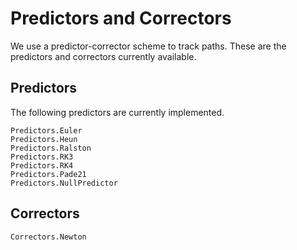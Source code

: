 # Predictors and Correctors

We use a predictor-corrector scheme to track paths. These are the predictors and correctors
currently available.

## Predictors

The following predictors are currently implemented.
```@docs
Predictors.Euler
Predictors.Heun
Predictors.Ralston
Predictors.RK3
Predictors.RK4
Predictors.Pade21
Predictors.NullPredictor
```

## Correctors
```@docs
Correctors.Newton
```
